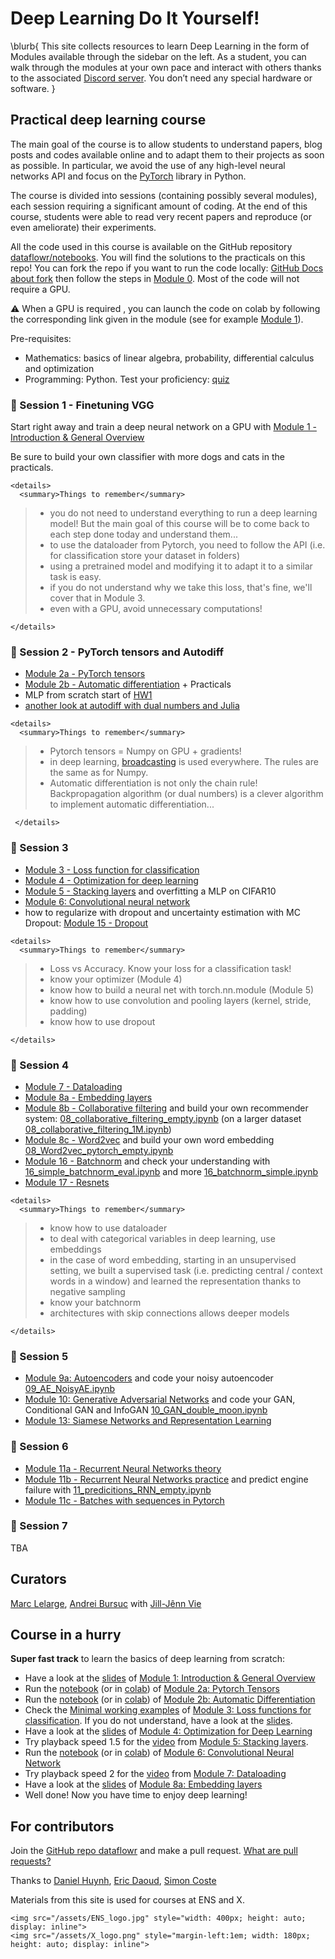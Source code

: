 # Deep Learning Do It Yourself!

\blurb{
    This site collects resources to learn Deep Learning in the form of
    Modules available through the sidebar on the left.
    As a student, you can walk through the modules at your own pace and
    interact with others thanks to the associated [Discord server](https://discord.gg/nZQ3fe3). You don’t need any special hardware or software.
}

## Practical deep learning course

The main goal of the course is to allow students to understand papers, blog posts and codes available online and to adapt them to their projects as soon as possible. In particular, we avoid the use of any high-level neural networks API and focus on the [PyTorch](https://pytorch.org/) library in Python.

The course is divided into sessions (containing possibly several modules), each session requiring a significant amount of coding. At the end of this course, students were able to read very recent papers and reproduce (or even ameliorate) their experiments. 

All the code used in this course is available on the GitHub repository [dataflowr/notebooks](https://github.com/dataflowr/notebooks). You will find the solutions to the practicals on this repo! You can fork the repo if you want to run the code locally: [GitHub Docs about fork](https://docs.github.com/en/get-started/quickstart/fork-a-repo) then follow the steps in [Module 0](./modules/0-sotfware-installation/). Most of the code will not require a GPU. 

:warning: When a GPU is required , you can launch the code on colab by following the corresponding link given in the module (see for example [Module 1](./modules/1-intro-general-overview/)).

Pre-requisites:

- Mathematics: basics of linear algebra, probability, differential calculus and optimization
- Programming: Python. Test your proficiency: [quiz](https://dataflowr.github.io/quiz/python.html)

### :sunflower: Session 1 - Finetuning VGG

Start right away and train a deep neural network on a GPU with [Module 1 - Introduction & General Overview](./modules/1-intro-general-overview/)

Be sure to build your own classifier with more dogs and cats in the practicals.
~~~
<details>
  <summary>Things to remember</summary>
~~~
> - you do not need to understand everything to run a deep learning model! But the main goal of this course will be to come back to each step done today and understand them...
> - to use the dataloader from Pytorch, you need to follow the API (i.e. for classification store your dataset in folders)
> - using a pretrained model and modifying it to adapt it to a similar task is easy. 
> - if you do not understand why we take this loss, that's fine, we'll cover that in Module 3.
> - even with a GPU, avoid unnecessary computations!
~~~
</details>
~~~

### :sunflower: Session 2 - PyTorch tensors and Autodiff

- [Module 2a - PyTorch tensors](https://dataflowr.github.io/website/modules/2a-pytorch-tensors/)
- [Module 2b - Automatic differentiation](https://dataflowr.github.io/website/modules/2b-automatic-differentiation/) + Practicals
- MLP from scratch start of [HW1](https://dataflowr.github.io/website/homework/1-mlp-from-scratch/) 
- [another look at autodiff with dual numbers and Julia](https://github.com/dataflowr/notebooks/blob/master/Module2/AD_with_dual_numbers_Julia.ipynb)
~~~
<details>
  <summary>Things to remember</summary>
~~~
>- Pytorch tensors = Numpy on GPU + gradients!
>- in deep learning, [broadcasting](https://numpy.org/doc/stable/user/basics.broadcasting.html) is used everywhere. The rules are the same as for Numpy.
>- Automatic differentiation is not only the chain rule! Backpropagation algorithm (or dual numbers) is a clever algorithm to implement automatic differentiation...
~~~
 </details>
~~~
### :sunflower: Session 3
- [Module 3 - Loss function for classification](https://dataflowr.github.io/website/modules/3-loss-functions-for-classification/) 
- [Module 4 - Optimization for deep learning](https://dataflowr.github.io/website/modules/4-optimization-for-deep-learning/)
- [Module 5 - Stacking layers](https://dataflowr.github.io/website/modules/5-stacking-layers/) and overfitting a MLP on CIFAR10
- [Module 6: Convolutional neural network](https://dataflowr.github.io/website/modules/6-convolutional-neural-network/)
- how to regularize with dropout and uncertainty estimation with MC Dropout: [Module 15 - Dropout](https://dataflowr.github.io/website/modules/15-dropout/)
~~~
<details>
  <summary>Things to remember</summary>
~~~
>- Loss vs Accuracy. Know your loss for a classification task!
>- know your optimizer (Module 4)
>- know how to build a neural net with torch.nn.module (Module 5)
>- know how to use convolution and pooling layers (kernel, stride, padding)
>- know how to use dropout 
~~~
</details>
~~~
### :sunflower: Session 4
- [Module 7 - Dataloading](https://dataflowr.github.io/website/modules/7-dataloading/)
- [Module 8a - Embedding layers](https://dataflowr.github.io/website/modules/8a-embedding-layers/)
- [Module 8b - Collaborative filtering](https://dataflowr.github.io/website/modules/8b-collaborative-filtering/) and build your own recommender system: [08\_collaborative\_filtering\_empty.ipynb](https://github.com/dataflowr/notebooks/blob/master/Module8/08_collaborative_filtering_empty.ipynb) (on a larger dataset [08\_collaborative\_filtering\_1M.ipynb](https://github.com/dataflowr/notebooks/blob/master/Module8/08_collaborative_filtering_1M.ipynb))
- [Module 8c - Word2vec](https://dataflowr.github.io/website/modules/8c-word2vec/) and build your own word embedding [08\_Word2vec\_pytorch\_empty.ipynb](https://github.com/dataflowr/notebooks/blob/master/Module8/08_Word2vec_pytorch_empty.ipynb)
- [Module 16 - Batchnorm](https://dataflowr.github.io/website/modules/16-batchnorm/) and check your understanding with [16\_simple\_batchnorm\_eval.ipynb](https://github.com/dataflowr/notebooks/blob/master/Module16/16_simple_batchnorm_eval.ipynb) and more [16\_batchnorm\_simple.ipynb](https://github.com/dataflowr/notebooks/blob/master/Module16/16_batchnorm_simple.ipynb)
- [Module 17 - Resnets](https://dataflowr.github.io/website/modules/17-resnets/)
~~~
<details>
  <summary>Things to remember</summary>
~~~
> - know how to use dataloader
> - to deal with categorical variables in deep learning, use embeddings
> - in the case of word embedding, starting in an unsupervised setting, we built a supervised task (i.e. predicting central / context words in a window) and learned the representation thanks to negative sampling
> - know your batchnorm
> - architectures with skip connections allows deeper models
~~~
</details>
~~~
### :sunflower: Session 5
- [Module 9a: Autoencoders](https://dataflowr.github.io/website/modules/9a-autoencoders/) and code your noisy autoencoder [09\_AE\_NoisyAE.ipynb](https://github.com/dataflowr/notebooks/blob/master/Module9/09_AE_NoisyAE.ipynb)
- [Module 10: Generative Adversarial Networks]() and code your GAN, Conditional GAN and InfoGAN [10\_GAN\_double\_moon.ipynb](https://github.com/dataflowr/notebooks/blob/master/Module10/10_GAN_double_moon.ipynb)
- [Module 13: Siamese Networks and Representation Learning](https://dataflowr.github.io/website/modules/13-siamese/)
### :sunflower: Session 6
- [Module 11a - Recurrent Neural Networks theory](https://dataflowr.github.io/website/modules/11a-recurrent-neural-networks-theory/)
- [Module 11b - Recurrent Neural Networks practice](https://dataflowr.github.io/website/modules/11b-recurrent-neural-networks-practice/) and predict engine failure with [11\_predicitions\_RNN\_empty.ipynb](https://github.com/dataflowr/notebooks/blob/master/Module11/11_predicitions_RNN_empty.ipynb)
- [Module 11c - Batches with sequences in Pytorch](https://dataflowr.github.io/website/modules/11c-batches-with-sequences/)
### :sunflower: Session 7
TBA
## Curators

[Marc Lelarge](https://www.di.ens.fr/~lelarge/),  [Andrei Bursuc](https://abursuc.github.io/) with [Jill-Jênn Vie](https://jill-jenn.net/)

## Course in a hurry


**Super fast track** to learn the basics of deep learning from scratch:
- Have a look at the [slides](https://dataflowr.github.io/slides/module1.html) of [Module 1: Introduction & General Overview](./modules/1-intro-general-overview)
- Run the [notebook](https://github.com/dataflowr/notebooks/blob/master/Module2/02a_basics.ipynb) (or in [colab](https://colab.research.google.com/github/dataflowr/notebooks/blob/master/Module2/02a_basics.ipynb)) of [Module 2a: Pytorch Tensors](./modules/2a-pytorch-tensors)
- Run the [notebook](https://github.com/dataflowr/notebooks/blob/master/Module2/02b_linear_reg.ipynb) (or in [colab](https://colab.research.google.com/github/dataflowr/notebooks/blob/master/Module2/02b_linear_reg.ipynb)) of [Module 2b: Automatic Differentiation](./modules/2b-automatic-differentiation)
- Check the [Minimal working examples](./modules/3-loss-functions-for-classification/#minimal_working_examples) of [Module 3: Loss functions for classification](./modules/3-loss-functions-for-classification). If you do not understand, have a look at the [slides](https://dataflowr.github.io/slides/module3.html).
- Have a look at the [slides](https://dataflowr.github.io/slides/module4.html) of [Module 4: Optimization for Deep Learning](./modules/4-optimization-for-deep-learning)
- Try playback speed 1.5 for the [video](https://youtu.be/OiyZXdnLHcI?t=149) from [Module 5: Stacking layers](./modules/5-stacking-layers).
- Run the [notebook](https://github.com/dataflowr/notebooks/blob/master/Module6/06_convolution_digit_recognizer.ipynb) (or in [colab](https://colab.research.google.com/github/dataflowr/notebooks/blob/master/Module6/06_convolution_digit_recognizer.ipynb)) of [Module 6: Convolutional Neural Network](./modules/6-convolutional-neural-network)
- Try playback speed 2 for the [video](https://youtu.be/vm-ZusIUkiY?t=133) from [Module 7: Dataloading](./modules/7-dataloading)
- Have a look at the [slides](https://dataflowr.github.io/slides/module8a.html) of [Module 8a: Embedding layers](./modules/8a-embedding-layers)
- Well done! Now you have time to enjoy deep learning!

<!-- ### Annotation tool

- [hypothes.is](https://hypothes.is/groups/EzzjE8gb/deep-learning-ens-2020) allows you to annotate this website and the web in general. You'll find some hints for the practicals here!
-->


## For contributors

Join the [GitHub repo dataflowr](https://github.com/dataflowr) and make a pull request. [What are pull requests?](https://yangsu.github.io/pull-request-tutorial/)

Thanks to [Daniel Huynh](https://github.com/dhuynh95), [Eric Daoud](https://github.com/ericdaat), [Simon Coste](https://github.com/SimonCoste)
<!-- to be updated
## Modules

- [Module 0: Software installation](./modules/0-sotfware-installation)
- [Module 1: Introduction & General Overview](./modules/1-intro-general-overview)
- [Module 2a: Pytorch Tensors](./modules/2a-pytorch-tensors)
- [Module 2b: Automatic Differentiation](./modules/2b-automatic-differentiation)
- [Module 3: Loss functions for classification](./modules/3-loss-functions-for-classification)
- [Module 4: Optimization for Deep Learning](./modules/4-optimization-for-deep-learning)
- [Module 5: Stacking layers](./modules/5-stacking-layers)
- [Module 6: Convolutional Neural Network](./modules/6-convolutional-neural-network)
- [Module 7a: Embedding layers and dataloaders](./modules/7a-embedding-layers-dataloaders)
- [Module 7b: Collaborative Filtering](./modules/7b-collaborative-filtering)
- [Modules 8: Autoencoders](./modules/8-autoencoders)
- [Module 9: Generative Adversarial Networks](./modules/9-generative-adversarial-networks)
- [Module 10a: Recurrent Neural Networks theory](./modules/10a-recurrent-neural-networks-theory)
- [Module 10b: Recurrent Neural Networks practice](./modules/10b-recurrent-neural-networks-practice)
-->


Materials from this site is used for courses at ENS and X. 

~~~
<img src="/assets/ENS_logo.jpg" style="width: 400px; height: auto; display: inline">
<img src="/assets/X_logo.png" style="margin-left:1em; width: 180px; height: auto; display: inline">
~~~
